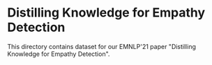 # Distilling Knowledge for Empathy Detection

This directory contains dataset for our EMNLP'21 paper "Distilling Knowledge for Empathy Detection".
